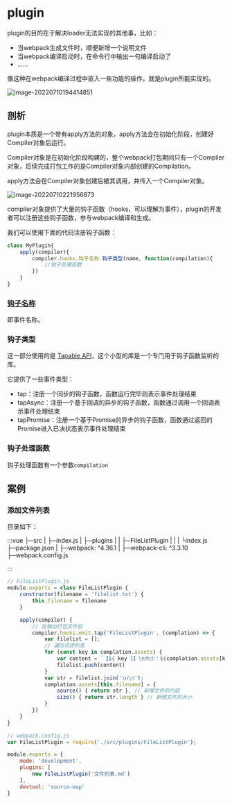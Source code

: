 # plugin

plugin的目的在于解决loader无法实现的其他事，比如：

- 当webpack生成文件时，顺便新增一个说明文件
- 当webpack编译启动时，在命令行中输出一句编译启动了
- ......

像这种在webpack编译过程中嵌入一些功能的操作，就是plugin所能实现的。

![image-20220710194414851](https://penguinbucket.obs.cn-southwest-2.myhuaweicloud.com/img/image-20220710194414851.png)



## 剖析

plugin本质是一个带有apply方法的对象，apply方法会在初始化阶段，创建好Compiler对象后运行。

Compiler对象是在初始化阶段构建的，整个webpack打包期间只有一个Compiler对象，后续完成打包工作的是Compiler对象内部创建的Compilation。

apply方法会在Compiler对象创建后被其调用，并传入一个Compiler对象。

![image-20220710221956873](https://penguinbucket.obs.cn-southwest-2.myhuaweicloud.com/img/image-20220710221956873.png)

compiler对象提供了大量的钩子函数（hooks，可以理解为事件），plugin的开发者可以注册这些钩子函数，参与webpack编译和生成。

我们可以使用下面的代码注册钩子函数：

```js
class MyPlugin{
    apply(compiler){
        compiler.hooks.钩子名称.钩子类型(name, function(compilation){
            //钩子处理函数
        })
    }
}
```

### [钩子名称](https://webpack.docschina.org/api/compiler-hooks/)

即事件名称。

### 钩子类型

这一部分使用的是 [Tapable API](https://github.com/webpack/tapable)，这个小型的库是一个专门用于钩子函数监听的库。

它提供了一些事件类型：

- tap：注册一个同步的钩子函数，函数运行完毕则表示事件处理结束
- tapAsync：注册一个基于回调的异步的钩子函数，函数通过调用一个回调表示事件处理结束
- tapPromise：注册一个基于Promise的异步的钩子函数，函数通过返回的Promise进入已决状态表示事件处理结束

### 钩子处理函数

钩子处理函数有一个参数`compilation`

## 案例

### 添加文件列表

目录如下：

:::vue
├─src
|  ├─index.js
|  ├─plugins
|  |    ├─FileListPlugin
|  |    |       └index.js
├─package.json
|  ├─webpack: ^4.36.1
|  ├─webpack-cli: ^3.3.10
├─webpack.config.js

:::

```js
// FileListPlugin.js
module.exports = class FileListPlugin {
    constructor(filename = 'filelist.txt') {
        this.filename = filename
    }

    apply(compiler) {
        // 在输出打包文件前
        compiler.hooks.emit.tap('FileListPlugin', (complation) => {
            var filelist = [];
            // 遍历资源列表
            for (const key in complation.assets) {
                var content = `【${ key }】\n大小：${complation.assets[key].size() / 1000}KB`;
                filelist.push(content)
            }
            var str = filelist.join('\n\n');
            complation.assets[this.filename] = {
                source() { return str }, // 新增文件的内容
                size() { return str.length } // 新增文件的大小
            }
        })
    }
}
```

```js
// webpack.config.js
var FileListPlugin = require('./src/plugins/FileListPlugin');

module.exports = {
    mode: 'development',
    plugins: [
        new FileListPlugin('文件列表.md')
    ],
    devtool: 'source-map'
}
```





